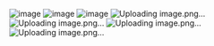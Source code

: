 ![image](https://user-images.githubusercontent.com/109065335/210201529-cdd5bd1c-5878-4458-bc7d-d3bbb9ce0653.png)
![image](https://user-images.githubusercontent.com/109065335/210201716-310efd4c-96ca-4b9b-935b-3a304a671724.png)
![image](https://user-images.githubusercontent.com/109065335/210201728-3a693482-0722-4967-a0a5-a0935957c009.png)
![Uploading image.png…]()
![Uploading image.png…]()
![Uploading image.png…]()
![Uploading image.png…]()
